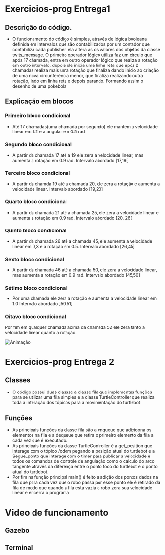 # Exercicios-prog Entrega1
## Descrição do código.
- O funcionamento do código é simples, através de lógica booleana definida em intervalos que são contabilizados por um contador que contabiliza cada publisher, ela altera as os valores dos objetos da classe twits_mensage. O primeiro operador lógico utiliza faz um circulo que após 17 chamada, entra em outro operador lógico que realiza a rotação em outro intervalo, depois ele inicia uma linha reta que após 2 chamadas realiza mais uma rotação que finaliza dando inicio ao criação de uma nova circunferência menor, que finaliza realizando outra rotação, indo em linha reta e depois parando. Formando assim o desenho de uma pokebola
## Explicação em blocos 
### Primeiro bloco condicional 
- Até 17 chamadas(uma chamada por segundo) ele mantem a velocidade linear em 1.2 e a angular em 0.5 rad 
### Segundo bloco condicional 
- A partir da chamada 17 até a 19 ele zera a velocidade linear, mas aumenta a rotação em 0.9 rad. Intervalo abordado [17,19[
### Terceiro bloco condicional 
- A partir da chamda 19 até a chamada 20, ele zera a rotação e aumenta a velocidade linear. Intervalo abordado [19,20] 
### Quarto bloco condicional 
- A partir da chamada 21 até a chamada 25, ele zera a velocidade linear e aumenta a rotação em 0.9 rad. Intervalo abordado ]20, 26[
### Quinto bloco condicional 
- A partir da chamada 26 até a chamada 45, ele aumenta a velocidade linear em 0,3 e a rotação em 0.5. Intervalo abordado [26,45]
### Sexto bloco condicional 
- A partir da chamada 46 até a chamada 50, ele zera a velocidade linear, mas aumenta a rotação em 0.9 rad. Intervalo abordado ]45,50] 
### Sétimo bloco condicional 
- Por uma chamada ele zera a rotação e aumenta a velocidade linear em 1.0 Intervalo abordado ]50,51]
### Oitavo bloco condicional 
Por fim em qualquer chamada acima da chamada 52 ele zera tanto a velocidade linear quanto a rotação.


![Animação](https://user-images.githubusercontent.com/99265654/234142377-d7bd4aad-80ee-4bb2-8415-2b664b177ee2.gif) 

# Exercicios-prog Entrega 2
## Classes 
 - O código possui duas classse a classe fila que implementas funções para se utilizar uma fila simples e a classe TurtleController que realiza toda a interação dos tópicos para a movimentação do turtlebot 
 ## Funções 
 - As principais funções da classe fila são a enqueue que adicioona os elementos na fila e a dequeue que retira o primeiro elemento da fila a cada vez que é executado.
 - As principais funções da classe TurtleController é a get_position que interage com o tópico /odom pegando a posição atual do turtlebot e a Segue_ponto que interage com o timer para publicar a velocidade e todos os comandos de controle de angulação como o calculo do arco tangente através da diferença entre o ponto foco do turtlebot e o ponto atual do turtlebot.
 - Por fim na função principal main() é feito a adição dos pontos dados na fila que para cada vez que o robo passa por esse ponto ele é retirado da fila de modo que quando a fila esta vazia o robo zera sua velocidade linear e encerra o programa 
 # Video de funcionamento 
 ## Gazebo 
 ## Terminal
